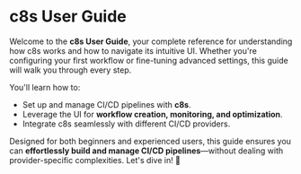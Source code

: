 # c8s User Guide

Welcome to the **c8s User Guide**, your complete reference for understanding how c8s works and how to navigate its intuitive UI. Whether you're configuring your first workflow or fine-tuning advanced settings, this guide will walk you through every step.

You'll learn how to:
- Set up and manage CI/CD pipelines with **c8s**.
- Leverage the UI for **workflow creation, monitoring, and optimization**.
- Integrate c8s seamlessly with different CI/CD providers.

Designed for both beginners and experienced users, this guide ensures you can **effortlessly build and manage CI/CD pipelines**—without dealing with provider-specific complexities. Let's dive in! 🚀  
